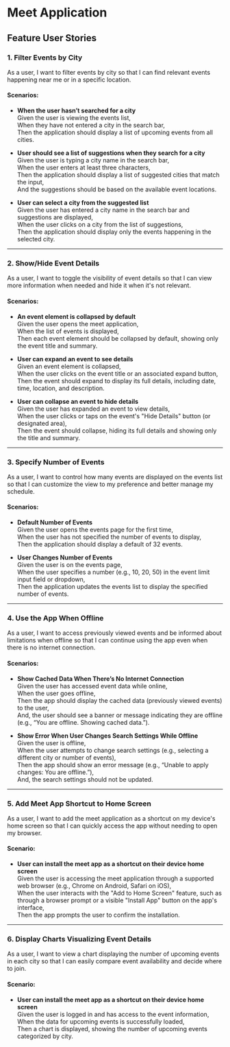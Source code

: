 # Meet Application

## Feature User Stories

### 1. Filter Events by City
As a user, I want to filter events by city so that I can find relevant events happening near me or in a specific location.

#### Scenarios:
- **When the user hasn’t searched for a city**  
  Given the user is viewing the events list,  
  When they have not entered a city in the search bar,  
  Then the application should display a list of upcoming events from all cities.

- **User should see a list of suggestions when they search for a city**  
  Given the user is typing a city name in the search bar,  
  When the user enters at least three characters,  
  Then the application should display a list of suggested cities that match the input,  
  And the suggestions should be based on the available event locations.

- **User can select a city from the suggested list**  
  Given the user has entered a city name in the search bar and suggestions are displayed,  
  When the user clicks on a city from the list of suggestions,  
  Then the application should display only the events happening in the selected city.

---

### 2. Show/Hide Event Details
As a user, I want to toggle the visibility of event details so that I can view more information when needed and hide it when it's not relevant.

#### Scenarios:
- **An event element is collapsed by default**  
  Given the user opens the meet application,  
  When the list of events is displayed,  
  Then each event element should be collapsed by default, showing only the event title and summary.

- **User can expand an event to see details**  
  Given an event element is collapsed,  
  When the user clicks on the event title or an associated expand button,  
  Then the event should expand to display its full details, including date, time, location, and description.

- **User can collapse an event to hide details**  
  Given the user has expanded an event to view details,  
  When the user clicks or taps on the event's "Hide Details" button (or designated area),  
  Then the event should collapse, hiding its full details and showing only the title and summary.

---

### 3. Specify Number of Events
As a user, I want to control how many events are displayed on the events list so that I can customize the view to my preference and better manage my schedule.

#### Scenarios:
- **Default Number of Events**  
  Given the user opens the events page for the first time,  
  When the user has not specified the number of events to display,  
  Then the application should display a default of 32 events.

- **User Changes Number of Events**  
  Given the user is on the events page,  
  When the user specifies a number (e.g., 10, 20, 50) in the event limit input field or dropdown,  
  Then the application updates the events list to display the specified number of events.

---

### 4. Use the App When Offline
As a user, I want to access previously viewed events and be informed about limitations when offline so that I can continue using the app even when there is no internet connection.

#### Scenarios:
- **Show Cached Data When There’s No Internet Connection**  
  Given the user has accessed event data while online,  
  When the user goes offline,  
  Then the app should display the cached data (previously viewed events) to the user,  
  And, the user should see a banner or message indicating they are offline (e.g., “You are offline. Showing cached data.”).

- **Show Error When User Changes Search Settings While Offline**  
  Given the user is offline,  
  When the user attempts to change search settings (e.g., selecting a different city or number of events),  
  Then the app should show an error message (e.g., “Unable to apply changes: You are offline.”),  
  And, the search settings should not be updated.

---

### 5. Add Meet App Shortcut to Home Screen
As a user, I want to add the meet application as a shortcut on my device's home screen so that I can quickly access the app without needing to open my browser.

#### Scenario:
- **User can install the meet app as a shortcut on their device home screen**  
  Given the user is accessing the meet application through a supported web browser (e.g., Chrome on Android, Safari on iOS),  
  When the user interacts with the "Add to Home Screen" feature, such as through a browser prompt or a visible "Install App" button on the app's interface,  
  Then the app prompts the user to confirm the installation.

---

### 6. Display Charts Visualizing Event Details
As a user, I want to view a chart displaying the number of upcoming events in each city so that I can easily compare event availability and decide where to join.

#### Scenario:
- **User can install the meet app as a shortcut on their device home screen**  
  Given the user is logged in and has access to the event information,  
  When the data for upcoming events is successfully loaded,  
  Then a chart is displayed, showing the number of upcoming events categorized by city.

